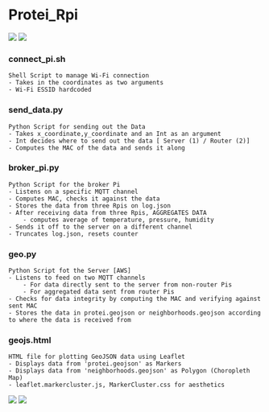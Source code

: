 # Protei_Rpi

![](https://c1.staticflickr.com/3/2822/34294204205_b1a6fc9184_b.jpg)
![](https://c1.staticflickr.com/5/4158/34253978676_6f72a60dfc_b.jpg)

### connect_pi.sh 
    Shell Script to manage Wi-Fi connection
    - Takes in the coordinates as two arguments 
    - Wi-Fi ESSID hardcoded

### send_data.py
    Python Script for sending out the Data
    - Takes x_coordinate,y_coordinate and an Int as an argument
    - Int decides where to send out the data [ Server (1) / Router (2)]
    - Computes the MAC of the data and sends it along

### broker_pi.py
    Python Script for the broker Pi
    - Listens on a specific MQTT channel
    - Computes MAC, checks it against the data
    - Stores the data from three Rpis on log.json
    - After receiving data from three Rpis, AGGREGATES DATA
        - computes average of temperature, pressure, humidity
    - Sends it off to the server on a different channel
    - Truncates log.json, resets counter

### geo.py
    Python Script fot the Server [AWS]
    - Listens to feed on two MQTT channels
        - For data directly sent to the server from non-router Pis
        - For aggregated data sent from router Pis
    - Checks for data integrity by computing the MAC and verifying against sent MAC
    - Stores the data in protei.geojson or neighborhoods.geojson according to where the data is received from

### geojs.html
    HTML file for plotting GeoJSON data using Leaflet
    - Displays data from 'protei.geojson' as Markers
    - Displays data from 'neighborhoods.geojson' as Polygon (Choropleth Map)
    - leaflet.markercluster.js, MarkerCluster.css for aesthetics

![](https://c1.staticflickr.com/3/2846/33452617874_d067a5c853_b.jpg)
![](https://c1.staticflickr.com/5/4175/33452619374_47e23333da_b.jpg)
